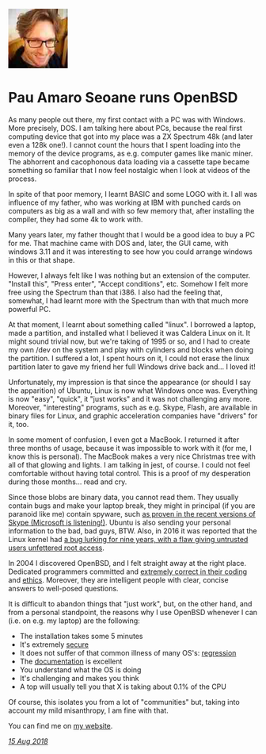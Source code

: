 <p><a href="/" alt="avatar" title="home page"><img src="pau.jpeg" class="avatar"></a></p>

# Pau Amaro Seoane runs OpenBSD

As many people out there, my first contact with a PC was with
Windows. More precisely, DOS. I am talking here about PCs, because
the real first computing device that got into my place was a ZX
Spectrum 48k (and later even a 128k one!). I cannot count the hours
that I spent loading into the memory of the device programs, as
e.g. computer games like manic miner. The abhorrent and cacophonous
data loading via a cassette tape became something so familiar that
I now feel nostalgic when I look at videos of the process.

In spite of that poor memory, I learnt BASIC and some LOGO with it.
I all was influence of my father, who was working at IBM with punched
cards on computers as big as a wall and with so few memory that,
after installing the compiler, they had some 4k to work with.

Many years later, my father thought that I would be a good idea to
buy a PC for me. That machine came with DOS and, later, the GUI
came, with windows 3.11 and it was interesting to see how you could
arrange windows in this or that shape.

However, I always felt like I was nothing but an extension of the
computer. "Install this", "Press enter", "Accept conditions", etc.
Somehow I felt more free using the Spectrum than that i386. I also
had the feeling that, somewhat, I had learnt more with the Spectrum
than with that much more powerful PC.

At that moment, I learnt about something called "linux". I borrowed
a laptop, made a partition, and installed what I believed it was
Caldera Linux on it. It might sound trivial now, but we're taking
of 1995 or so, and I had to create my own /dev on the system and
play with cylinders and blocks when doing the partition. I suffered
a lot, I spent hours on it, I could not erase the linux partition
later to gave my friend her full Windows drive back and... I loved
it!

Unfortunately, my impression is that since the appearance (or should
I say the apparition) of Ubuntu, Linux is now what Windows once
was. Everything is now "easy", "quick", it "just works" and it was
not challenging any more. Moreover, "interesting" programs, such
as e.g. Skype, Flash, are available in binary files for Linux, and
graphic acceleration companies have "drivers" for it, too.

In some moment of confusion, I even got a MacBook. I returned it
after three months of usage, because it was impossible to work with
it (for me, I know this is personal). The MacBook makes a very nice
Christmas tree with all of that glowing and lights. I am talking
in jest, of course. I could not feel comfortable without having
total control. This is a proof of my desperation during those
months...  read and cry.

Since those blobs are binary data, you cannot read them. They usually
contain bugs and make your laptop break, they might in principal
(if you are paranoid like me) contain spyware, such [as proven in
the recent versions of Skype (Microsoft is
listening!)](http://www.h-online.com/security/news/item/Skype-with-care-Microsoft-is-reading-everything-you-write-1862870.html).
Ubuntu is also sending your personal information to the bad, bad
guys, BTW.  Also, in
2016 it was reported that the Linux kernel had [a bug lurking for
nine years, with a flaw giving untrusted users unfettered root
access](http://arstechnica.com/security/2016/10/most-serious-linux-privilege-escalation-bug-ever-is-under-active-exploit/#p3).

In 2004 I discovered OpenBSD, and I felt straight away at the right
place. Dedicated programmers committed and [extremely correct in
their
coding](http://en.wikipedia.org/wiki/Openbsd#Security_and_code_auditing)
and
[ethics](http://en.wikipedia.org/wiki/Openbsd#Open_source_and_open_documentation).
Moreover, they are intelligent people with clear, concise answers
to well-posed questions.

It is difficult to abandon things that "just work", but, on the
other hand, and from a personal standpoint, the reasons why I use
OpenBSD whenever I can (i.e. on e.g. my laptop) are the following:

- The installation takes some 5 minutes
- It's extremely [secure](http://www.openbsd.org/security.html)
- It does not suffer of that common illness of many OS's: [regression](http://en.wikipedia.org/wiki/Software_regression)
- The [documentation](http://www.openbsd.org/faq/) is excellent
- You understand what the OS is doing
- It's challenging and makes you think
- A top will usually tell you that X is taking about 0.1% of the CPU

Of course, this isolates you from a lot of "communities" but, taking
into account my mild misanthropy, I am fine with that.

You can find me on [my website](http://astro-gr.org/).

_[15 Aug 2018](/raw/people/pau.md)_
